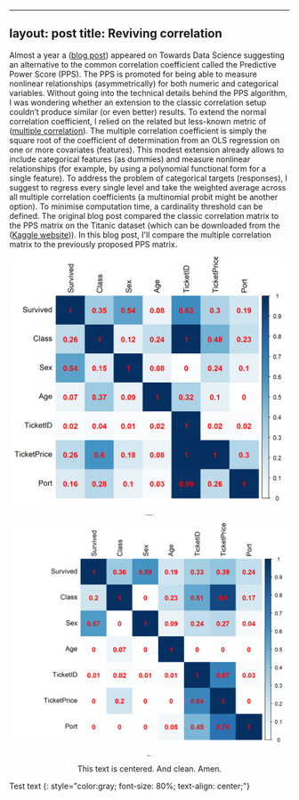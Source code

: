 
---
layout: post
title: Reviving correlation
---

Almost a year a ([blog post](https://towardsdatascience.com/rip-correlation-introducing-the-predictive-power-score-3d90808b9598)) appeared on Towards Data Science suggesting an alternative to the common correlation coefficient called the Predictive Power Score (PPS). The PPS is promoted for being able to measure nonlinear relationships (asymmetrically) for both numeric and categorical variables. Without going into the technical details behind the PPS algorithm, I was wondering whether an extension to the classic correlation setup couldn’t produce similar (or even better) results. 
To extend the normal correlation coefficient, I relied on the related but less-known metric of ([multiple correlation](https://en.wikipedia.org/wiki/Multiple_correlation)). The multiple correlation coefficient is simply the square root of the coefficient of determination from an OLS regression on one or more covariates (features). This modest extension already allows to include categorical features (as dummies) and measure nonlinear relationships (for example, by using a polynomial functional form for a single feature). To address the problem of categorical targets (responses), I suggest to regress every single level and take the weighted average across all multiple correlation coefficients (a multinomial probit might be another option). To minimise computation time, a cardinality threshold can be defined. 
The original blog post compared the classic correlation matrix to the PPS matrix on the Titanic dataset (which can be downloaded from the ([Kaggle website](https://www.kaggle.com/c/titanic/data))). In this blog post, I'll compare the multiple correlation matrix to the previously proposed PPS matrix. 

![Correlation plot matrix](/images/mult_corr_plot.png)
**<p style="color:black; font-size:10%;" align="center">Correlation plot matrix</p>**

![PPS matrix](/images/PPS_plot.png) 
**<p style="color:black; font-size:10%;" align="center">PPS matrix</p>**

<center>This text is centered.  And clean.  Amen.</center>

Test text
{: style="color:gray; font-size: 80%; text-align: center;"}
